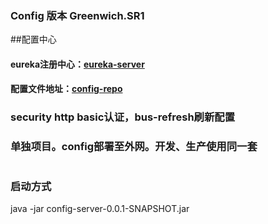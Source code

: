 ### Config 版本 Greenwich.SR1

##配置中心
#### eureka注册中心：[eureka-server](https://github.com/rubenchan/eureka-server.git)
#### 配置文件地址：[config-repo](https://github.com/rubenchan/config-repo.git)
### security http basic认证，bus-refresh刷新配置
### 单独项目。config部署至外网。开发、生产使用同一套
#
### 启动方式
java -jar config-server-0.0.1-SNAPSHOT.jar
